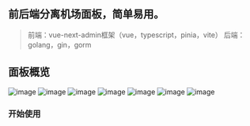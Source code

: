 ## 前后端分离机场面板，简单易用。

> 前端：vue-next-admin框架（vue，typescript，pinia，vite）
> 后端：golang，gin，gorm

## 面板概览

![image](https://github.com/ppoonk/AirGo/blob/main/img/web/1.png)
![image](https://github.com/ppoonk/AirGo/blob/main/img/sys/1.png)
![image](https://github.com/ppoonk/AirGo/blob/main/img/sys/2.png)
![image](https://github.com/ppoonk/AirGo/blob/main/img/sys/3.png)
![image](https://github.com/ppoonk/AirGo/blob/main/img/sys/4.png)
![image](https://github.com/ppoonk/AirGo/blob/main/img/sys/5.png)
![image](https://github.com/ppoonk/AirGo/blob/main/img/sys/6.png)

### 开始使用
